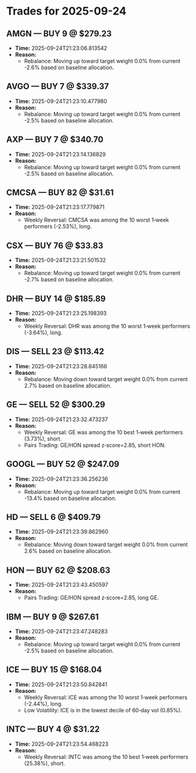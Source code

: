 # Trades for 2025-09-24

## AMGN — BUY 9 @ $279.23
- **Time:** 2025-09-24T21:23:06.813542
- **Reason:**
  - Rebalance: Moving up toward target weight 0.0% from current -2.6% based on baseline allocation.

## AVGO — BUY 7 @ $339.37
- **Time:** 2025-09-24T21:23:10.477980
- **Reason:**
  - Rebalance: Moving up toward target weight 0.0% from current -2.5% based on baseline allocation.

## AXP — BUY 7 @ $340.70
- **Time:** 2025-09-24T21:23:14.136829
- **Reason:**
  - Rebalance: Moving up toward target weight 0.0% from current -2.5% based on baseline allocation.

## CMCSA — BUY 82 @ $31.61
- **Time:** 2025-09-24T21:23:17.779871
- **Reason:**
  - Weekly Reversal: CMCSA was among the 10 worst 1‑week performers (-2.53%), long.

## CSX — BUY 76 @ $33.83
- **Time:** 2025-09-24T21:23:21.501532
- **Reason:**
  - Rebalance: Moving up toward target weight 0.0% from current -2.7% based on baseline allocation.

## DHR — BUY 14 @ $185.89
- **Time:** 2025-09-24T21:23:25.198393
- **Reason:**
  - Weekly Reversal: DHR was among the 10 worst 1‑week performers (-3.64%), long.

## DIS — SELL 23 @ $113.42
- **Time:** 2025-09-24T21:23:28.845166
- **Reason:**
  - Rebalance: Moving down toward target weight 0.0% from current 2.7% based on baseline allocation.

## GE — SELL 52 @ $300.29
- **Time:** 2025-09-24T21:23:32.473237
- **Reason:**
  - Weekly Reversal: GE was among the 10 best 1‑week performers (3.73%), short.
  - Pairs Trading: GE/HON spread z‑score=2.85, short HON.

## GOOGL — BUY 52 @ $247.09
- **Time:** 2025-09-24T21:23:36.256236
- **Reason:**
  - Rebalance: Moving up toward target weight 0.0% from current -13.4% based on baseline allocation.

## HD — SELL 6 @ $409.79
- **Time:** 2025-09-24T21:23:39.862960
- **Reason:**
  - Rebalance: Moving down toward target weight 0.0% from current 2.6% based on baseline allocation.

## HON — BUY 62 @ $208.63
- **Time:** 2025-09-24T21:23:43.450597
- **Reason:**
  - Pairs Trading: GE/HON spread z‑score=2.85, long GE.

## IBM — BUY 9 @ $267.61
- **Time:** 2025-09-24T21:23:47.248283
- **Reason:**
  - Rebalance: Moving up toward target weight 0.0% from current -2.5% based on baseline allocation.

## ICE — BUY 15 @ $168.04
- **Time:** 2025-09-24T21:23:50.842841
- **Reason:**
  - Weekly Reversal: ICE was among the 10 worst 1‑week performers (-2.44%), long.
  - Low Volatility: ICE is in the lowest decile of 60‑day vol (0.85%).

## INTC — BUY 4 @ $31.22
- **Time:** 2025-09-24T21:23:54.468223
- **Reason:**
  - Weekly Reversal: INTC was among the 10 best 1‑week performers (25.38%), short.

